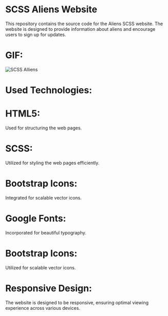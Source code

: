 # SCSS Aliens Website
This repository contains the source code for the Aliens SCSS website. The website is designed to provide information about aliens and encourage users to sign up for updates.

# GIF:
![SCSS Alliens](https://github.com/SakirParlakbileker/SCSS-AlliensProject/assets/147662891/aacfd799-89c7-4b91-bf5d-0468971b853e)

# Used Technologies:

# HTML5: 
Used for structuring the web pages.

# SCSS: 
Utilized for styling the web pages efficiently.
# Bootstrap Icons: 
Integrated for scalable vector icons.

# Google Fonts: 
Incorporated for beautiful typography.

# Bootstrap Icons: 
Utilized for scalable vector icons.

# Responsive Design: 
The website is designed to be responsive, ensuring optimal viewing experience across various devices.
